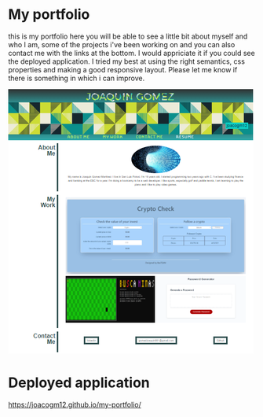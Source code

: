 # My portfolio

this is my portfolio here you will be able to see a little bit about myself and who I am, some of the projects i've been working on and you can also contact me with the links at the bottom. I would appriciate it if you could see the deployed application. I tried my best at using the right semantics, css properties and making a good responsive layout. Please let me know if there is something in which i can improve.

![image1](assets/images/Captura%20de%20pantalla%202022-05-31%20164222.png)

# Deployed application

https://joacogm12.github.io/my-portfolio/


